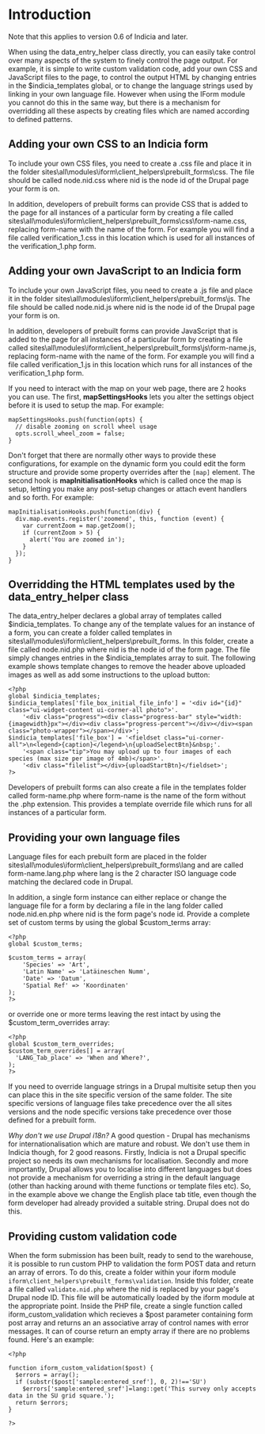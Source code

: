 # Introduction #

Note that this applies to version 0.6 of Indicia and later.

When using the data\_entry\_helper class directly, you can easily take control over many aspects of the system to finely control the page output. For example, it is simple to write custom validation code, add your own CSS and JavaScript files to the page, to control the output HTML by changing entries in the $indicia\_templates global, or to change the language strings used by linking in your own language file. However when using the IForm module you cannot do this in the same way, but there is a mechanism for overridding all these aspects by creating files which are named according to defined patterns.


## Adding your own CSS to an Indicia form ##

To include your own CSS files, you need to create a .css file and place it in the folder sites\all\modules\iform\client\_helpers\prebuilt\_forms\css. The file should be called node.nid.css where nid is the node id of the Drupal page your form is on.

In addition, developers of prebuilt forms can provide CSS that is added to the page for all instances of a particular form by creating a file called sites\all\modules\iform\client\_helpers\prebuilt\_forms\css\form-name.css, replacing form-name with the name of the form. For example you will find a file called verification\_1.css in this location which is used for all instances of the verification\_1.php form.

## Adding your own JavaScript to an Indicia form ##

To include your own JavaScript files, you need to create a .js file and place it in the folder sites\all\modules\iform\client\_helpers\prebuilt\_forms\js. The file should be called node.nid.js where nid is the node id of the Drupal page your form is on.

In addition, developers of prebuilt forms can provide JavaScript that is added to the page for all instances of a particular form by creating a file called sites\all\modules\iform\client\_helpers\prebuilt\_forms\js\form-name.js, replacing form-name with the name of the form. For example you will find a file called verification\_1.js in this location which runs for all instances of the verification\_1.php form.

If you need to interact with the map on your web page, there are 2 hooks you can use. The first, **mapSettingsHooks** lets you alter the settings object before it is used to setup the map. For example:
```
mapSettingsHooks.push(function(opts) {
  // disable zooming on scroll wheel usage
  opts.scroll_wheel_zoom = false;
}
```

Don't forget that there are normally other ways to provide these configurations, for example on the dynamic form you could edit the form structure and provide some property overrides after the `[map]` element. The second hook is **mapInitialisationHooks** which is called once the map is setup, letting you make any post-setup changes or attach event handlers and so forth. For example:
```
mapInitialisationHooks.push(function(div) {
  div.map.events.register('zoomend', this, function (event) { 
    var currentZoom = map.getZoom(); 
    if (currentZoom > 5) { 
      alert('You are zoomed in');
    } 
  }); 
}
```

## Overridding the HTML templates used by the data\_entry\_helper class ##

The data\_entry\_helper declares a global array of templates called $indicia\_templates. To change any of the template values for an instance of a form, you can create a folder called templates in sites\all\modules\iform\client\_helpers\prebuilt\_forms\. In this folder, create a file called node.nid.php where nid is the node id of the form page. The file simply changes entries in the $indicia\_templates array to suit. The following example shows template changes to remove the header above uploaded images as well as add some instructions to the upload button:
```
<?php
global $indicia_templates;
$indicia_templates['file_box_initial_file_info'] = '<div id="{id}" class="ui-widget-content ui-corner-all photo">'.
    '<div class="progress"><div class="progress-bar" style="width: {imagewidth}px"></div><div class="progress-percent"></div></div><span class="photo-wrapper"></span></div>';
$indicia_templates['file_box'] = '<fieldset class="ui-corner-all">\n<legend>{caption}</legend>\n{uploadSelectBtn}&nbsp;'.
    '<span class="tip">You may upload up to four images of each species (max size per image of 4mb)</span>'.
    '<div class="filelist"></div>{uploadStartBtn}</fieldset>';
?>
```

Developers of prebuilt forms can also create a file in the templates folder called form-name.php where form-name is the name of the form without the .php extension. This provides a template override file which runs for all instances of a particular form.

## Providing your own language files ##

Language files for each prebuilt form are placed in the folder sites\all\modules\iform\client\_helpers\prebuilt\_forms\lang and are called form-name.lang.php where lang is the 2 character ISO language code matching the declared code in Drupal.

In addition, a single form instance can either replace or change the language file for a form by declaring a file in the lang folder called node.nid.en.php where nid is the form page's node id. Provide a complete set of custom terms by using the global $custom\_terms array:
```
<?php 
global $custom_terms;

$custom_terms = array(
	'Species' => 'Art',
	'Latin Name' => 'Latäineschen Numm',
	'Date' => 'Datum',
	'Spatial Ref' => 'Koordinaten'
);
?>
```
or override one or more terms leaving the rest intact by using the $custom\_term\_overrides array:
```
<?php
global $custom_term_overrides;
$custom_term_overrides[] = array(
  'LANG_Tab_place' => 'When and Where?',
);
?>
```

If you need to override language strings in a Drupal multisite setup then you can place this in the site specific version of the same folder. The site specific versions of language files take precedence over the all sites versions and the node specific versions take precedence over those defined for a prebuilt form.

_Why don't we use Drupal i18n?_
A good question - Drupal has mechanisms for internationalisation which are mature and robust. We don't use them in Indicia though, for 2 good reasons. Firstly, Indicia is not a Drupal specific project so needs its own mechanisms for localisation. Secondly and more importantly, Drupal allows you to localise into different languages but does not provide a mechanism for overriding a string in the default language (other than hacking around with theme functions or template files etc). So, in the example above we change the English place tab title, even though the form developer had already provided a suitable string. Drupal does not do this.

## Providing custom validation code ##

When the form submission has been built, ready to send to the warehouse, it is possible to run custom PHP to validation the form POST data and return an array of errors. To do this, create a folder within your iform module `iform\client_helpers\prebuilt_forms\validation`. Inside this folder, create a file called `validate.nid.php` where the nid is replaced by your page's Drupal node ID. This file will be automatically loaded by the iform module at the appropriate point. Inside the PHP file, create a single function called iform\_custom\_validation which recieves a $post parameter containing form post array and returns an an associative array of control names with error messages. It can of course return an empty array if there are no problems found. Here's an example:
```
<?php

function iform_custom_validation($post) {
  $errors = array();
  if (substr($post['sample:entered_sref'], 0, 2)!=='SU')
    $errors['sample:entered_sref']=lang::get('This survey only accepts data in the SU grid square.');
  return $errors;
}

?>
```